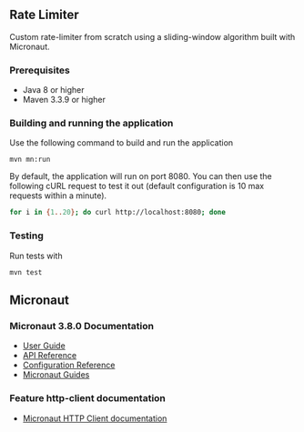 ## Rate Limiter

Custom rate-limiter from scratch using a sliding-window algorithm built with Micronaut.

### Prerequisites

- Java 8 or higher
- Maven 3.3.9 or higher

### Building and running the application

Use the following command to build and run the application
```
mvn mn:run
```

By default, the application will run on port 8080. You can then use the following
cURL request to test it out (default configuration is 10 max requests within a minute).

```bash
for i in {1..20}; do curl http://localhost:8080; done
```

### Testing

Run tests with
```
mvn test
```

## Micronaut

### Micronaut 3.8.0 Documentation

- [User Guide](https://docs.micronaut.io/3.8.0/guide/index.html)
- [API Reference](https://docs.micronaut.io/3.8.0/api/index.html)
- [Configuration Reference](https://docs.micronaut.io/3.8.0/guide/configurationreference.html)
- [Micronaut Guides](https://guides.micronaut.io/index.html)

### Feature http-client documentation

- [Micronaut HTTP Client documentation](https://docs.micronaut.io/latest/guide/index.html#httpClient)


